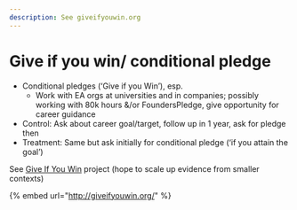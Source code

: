 ```yaml
---
description: See giveifyouwin.org
---
```


# Give if you win/ conditional pledge

* Conditional pledges \(‘Give if you Win’\), esp. 
  * Work with EA orgs at universities and in companies; possibly working with 80k hours &/or FoundersPledge, give opportunity for career guidance
* Control: Ask about career goal/target, follow up in 1 year, ask for pledge then
* Treatment: Same but ask initially for conditional pledge \(‘if you attain the goal’\)

See [Give If You Win](http://giveifyouwin.org/) project \(hope to scale up evidence from smaller contexts\)

{% embed url="http://giveifyouwin.org/" %}



